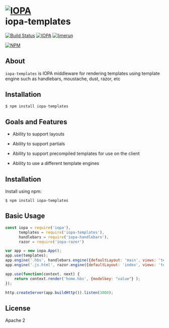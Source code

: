 # [![IOPA](http://iopa.io/iopa.png)](http://iopa.io)<br> iopa-templates 

[![Build Status](https://api.shippable.com/projects/56e23af39d043da07bb6ff01/badge?branchName=master)](https://app.shippable.com/projects/56e23af39d043da07bb6ff01) 
[![IOPA](https://img.shields.io/badge/iopa-middleware-99cc33.svg?style=flat-square)](http://iopa.io)
[![limerun](https://img.shields.io/badge/limerun-certified-3399cc.svg?style=flat-square)](https://nodei.co/npm/limerun/)

[![NPM](https://nodei.co/npm/iopa-template-handlebars.png?downloads=true)](https://nodei.co/npm/iopa-template-handlebars/)

## About
`iopa-templates` is IOPA middleware for rendering templates using template engine such as handlebars, moustache, dust, razor, etc

## Installation

```js
$ npm install iopa-templates
```

## Goals and Features

* Ability to support layouts

* Ability to support partials

* Ability to support precompiled templates for use on the client

* Ability to use a different template engines

## Installation

Install using npm:

```shell
$ npm install iopa-templates
```

## Basic Usage

```javascript
const iopa = require('iopa'),
      templates = require('iopa-templates'),
      handlebars = require('iopa-handlebars'),
      razor = require('iopa-razor')

var app = new iopa.App();
app.use(templates);
app.engine('.hbs', handlebars.engine({defaultLayout: 'main', views: 'test/views', partials: 'test/views/partials'}));
app.engine('.js.html', razor.engine({defaultLayout: 'index', views: 'test/views'}));

app.use(function(context, next) {
    return context.render('home.hbs', {modelkey: "value"} );
});

http.createServer(app.buildHttp()).listen(3000);
```

## License

Apache 2